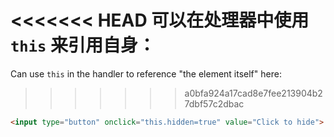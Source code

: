 <<<<<<< HEAD
可以在处理器中使用 `this` 来引用自身：
=======
Can use `this` in the handler to reference "the element itself" here:
>>>>>>> a0bfa924a17cad8e7fee213904b27dbf57c2dbac

```html run height=50
<input type="button" onclick="this.hidden=true" value="Click to hide">
```
